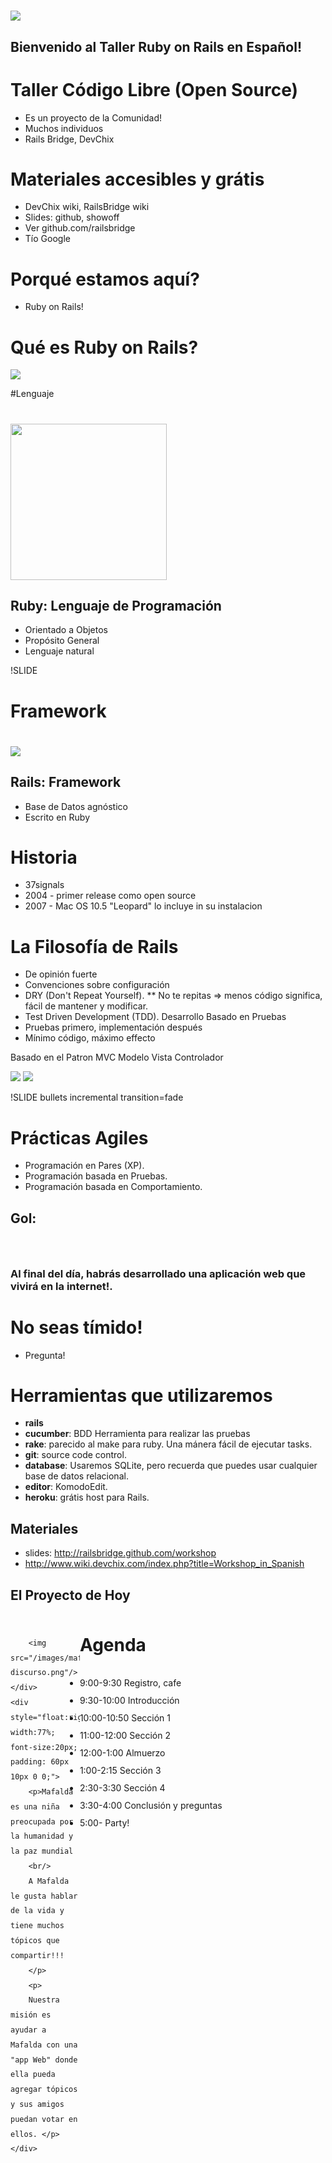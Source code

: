 <!SLIDE title-slide center>
# <img src="/images/railsbridge_logo.png">
## Bienvenido al Taller Ruby on Rails en Español!

<!SLIDE bullets incremental transition=fade>
# Taller Código Libre (Open Source)

* Es un proyecto de la Comunidad!
* Muchos individuos
* Rails Bridge, DevChix

<!SLIDE bullets incremental transition=fade>
	
# Materiales accesibles y grátis
* DevChix wiki, RailsBridge wiki
* Slides: github, showoff
* Ver github.com/railsbridge
* Tío Google

<!SLIDE bullets>

# Porqué estamos aquí?
* Ruby on Rails!

<!SLIDE subsection>
# Qué es Ruby on Rails?

<!SLIDE image center>
<img src="/images/web_app_in_rails.jpg">
 
<!SLIDE >
#Lenguaje
# <img src="/images/ruby-logo.jpg" width="250">

<!SLIDE bullets incremental transition=fade>
## Ruby: Lenguaje de Programación

* Orientado a Objetos
* Propósito General
* Lenguaje natural

!SLIDE 
# Framework
# <img src="/images/rails_logo.jpg">

<!SLIDE bullets incremental transition=fade>
## Rails: Framework

* Base de Datos agnóstico
* Escrito en Ruby

<!SLIDE bullets incremental transition=fade>
# Historia
  * 37signals
  * 2004 - primer release como open source
  * 2007 - Mac OS 10.5 "Leopard" lo incluye in su instalacion 

<!SLIDE bullets incremental transition=fade>
# La Filosofía de Rails

* De opinión fuerte
* Convenciones sobre configuración
* DRY (Don't Repeat Yourself). 
** No te repitas => menos código significa, fácil de mantener y modificar. 
* Test Driven Development (TDD). Desarrollo Basado en Pruebas
* Pruebas primero, implementación después
* Mínimo código, máximo effecto

<!SLIDE image center transition=fade>
Basado en el Patron MVC Modelo Vista Controlador

<img src="/images/mvc_es.png">

<!SLIDE image center>
<img src="/images/agilmanifiesto.png"/>

!SLIDE bullets incremental transition=fade
# Prácticas Agiles
* Programación en Pares (XP).
* Programación basada en Pruebas.
* Programación basada en Comportamiento.


<!SLIDE bullets transition=fade>
## Gol:
### &nbsp;
### Al final del día, habrás desarrollado una aplicación web que vivirá en la internet!. 
<!SLIDE bullets transition=fade>
# No seas tímido!

* Pregunta!

<!SLIDE transition=fade>
# Herramientas que utilizaremos 
* **rails**
* **cucumber**: BDD Herramienta para realizar las pruebas
* **rake**: parecido al make para ruby. Una mánera fácil de ejecutar tasks.
* **git**: source code control.
* **database**: Usaremos SQLite, pero recuerda que puedes usar cualquier base de datos relacional.
* **editor**: KomodoEdit.
* **heroku**: grátis host para Rails.

<!SLIDE bullets>
## Materiales
* slides: http://railsbridge.github.com/workshop
* http://www.wiki.devchix.com/index.php?title=Workshop_in_Spanish

<!SLIDE bullets transition=fade>
## El Proyecto de Hoy
<div style="width:100%; height:150px; line-height:2;">
	<div style="float:left; width:22%;">

		<img src="/images/mafalda-discurso.png"/>
	</div>
	<div style="float:right;  width:77%; font-size:20px; padding: 60px 10px 0 0;">
		<p>Mafalda es una niña preocupada por la humanidad y la paz mundial 
		<br/>
		A Mafalda le gusta hablar de la vida y tiene muchos tópicos que compartir!!!
		</p>
		<p>
		Nuestra misión es ayudar a Mafalda con una "app Web" donde ella pueda  agregar tópicos y sus amigos puedan votar en ellos. </p>
	</div>
</div>	


<!SLIDE bullets transition=fade>
# Agenda
* 9:00-9:30 Registro, cafe
* 9:30-10:00 Introducción
* 10:00-10:50 Sección 1
* 11:00-12:00 Sección 2
* 12:00-1:00 Almuerzo
* 1:00-2:15 Sección 3
* 2:30-3:30 Sección 4
* 3:30-4:00 Conclusión y preguntas
* 5:00- Party!



